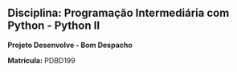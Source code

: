 ## Disciplina: Programação Intermediária com Python - Python II
**Projeto Desenvolve - Bom Despacho**


**Matrícula:** PDBD199

